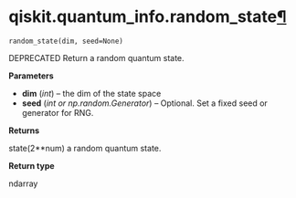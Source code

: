 <span id="qiskit-quantum-info-random-state" />

# qiskit.quantum\_info.random\_state[¶](#qiskit-quantum-info-random-state "Permalink to this headline")

<span id="undefined" />

`random_state(dim, seed=None)`

DEPRECATED Return a random quantum state.

**Parameters**

*   **dim** (*int*) – the dim of the state space
*   **seed** (*int or np.random.Generator*) – Optional. Set a fixed seed or generator for RNG.

**Returns**

state(2\*\*num) a random quantum state.

**Return type**

ndarray
